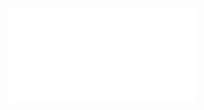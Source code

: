 ![](/Notatki/Semestr%204/Algorytmy%20i%20złożoność%20obliczeniowa/Wykłady/Wykład%205/sdizo_2020_wyklad_4.pdf)